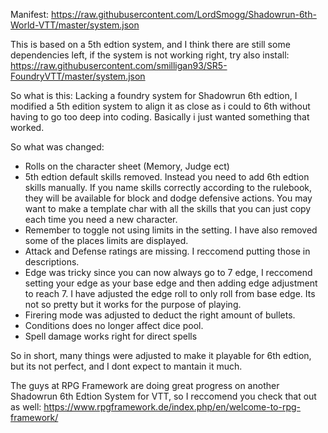 Manifest: https://raw.githubusercontent.com/LordSmogg/Shadowrun-6th-World-VTT/master/system.json


This is based on a 5th edtion system, and I think there are still some dependencies left, if the system is not working right, try also install: https://raw.githubusercontent.com/smilligan93/SR5-FoundryVTT/master/system.json

So what is this:
Lacking a foundry system for Shadowrun 6th edtion, I modified a 5th edition system to align it as close as i could to 6th without having to go too deep into coding. Basically i just wanted something that worked. 

So what was changed:
- Rolls on the character sheet (Memory, Judge ect)
- 5th edtion default skills removed. Instead you need to add 6th edtion skills manually. If you name skills correctly according to the rulebook, they will be available for block and dodge defensive actions. You may want to make a template char with all the skills that you can just copy each time you need a new character.
- Remember to toggle not using limits in the setting. I have also removed some of the places limits are displayed.
- Attack and Defense ratings are missing. I reccomend putting those in descriptions.
- Edge was tricky since you can now always go to 7 edge, I reccomend setting your edge as your base edge and then adding edge adjustment to reach 7. I have adjusted the edge roll to only roll from base edge. Its not so pretty but it works for the purpose of playing. 
- Firering mode was adjusted to deduct the right amount of bullets.
- Conditions does no longer affect dice pool.
- Spell damage works right for direct spells

So in short, many things were adjusted to make it playable for 6th edtion, but its not perfect, and I dont expect to mantain it much. 

The guys at RPG Framework are doing great progress on another Shadowrun 6th Edtion System for VTT, so I reccomend you check that out as well: https://www.rpgframework.de/index.php/en/welcome-to-rpg-framework/
